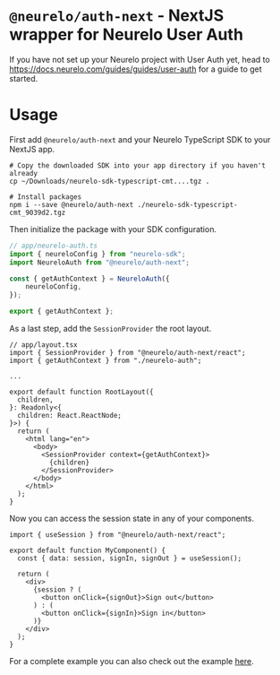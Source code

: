 # `@neurelo/auth-next` - NextJS wrapper for Neurelo User Auth

If you have not set up your Neurelo project with User Auth yet, head to https://docs.neurelo.com/guides/guides/user-auth for a guide to get started.

# Usage

First add `@neurelo/auth-next` and your Neurelo TypeScript SDK to your NextJS app.

```
# Copy the downloaded SDK into your app directory if you haven't already
cp ~/Downloads/neurelo-sdk-typescript-cmt....tgz .

# Install packages
npm i --save @neurelo/auth-next ./neurelo-sdk-typescript-cmt_9039d2.tgz
```

Then initialize the package with your SDK configuration.

```.ts
// app/neurelo-auth.ts
import { neureloConfig } from "neurelo-sdk";
import NeureloAuth from "@neurelo/auth-next";

const { getAuthContext } = NeureloAuth({
    neureloConfig,
});

export { getAuthContext };
```

As a last step, add the `SessionProvider` the root layout.

```.tsx
// app/layout.tsx
import { SessionProvider } from "@neurelo/auth-next/react";
import { getAuthContext } from "./neurelo-auth";

...

export default function RootLayout({
  children,
}: Readonly<{
  children: React.ReactNode;
}>) {
  return (
    <html lang="en">
      <body>
        <SessionProvider context={getAuthContext}>
          {children}
        </SessionProvider>
      </body>
    </html>
  );
}
```

Now you can access the session state in any of your components.

```.tsx
import { useSession } from "@neurelo/auth-next/react";

export default function MyComponent() {
  const { data: session, signIn, signOut } = useSession();

  return (
    <div>
      {session ? (
        <button onClick={signOut}>Sign out</button>
      ) : (
        <button onClick={signIn}>Sign in</button>
      )}
    </div>
  );
}
```

For a complete example you can also check out the example [here](https://github.com/neurelo-public/neurelo-auth-next/tree/main/example).